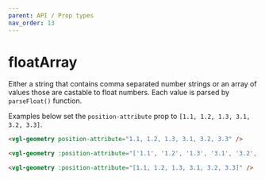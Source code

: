 ```yaml
---
parent: API / Prop types
nav_order: 13
---
```


# floatArray
Either a string that contains comma separated number strings or an array of values
those are castable to float numbers. Each value is parsed by `parseFloat()` function.

Examples below set the `position-attribute` prop to `[1.1, 1.2, 1.3, 3.1, 3.2, 3.3]`.

```html
<vgl-geometry position-attribute="1.1, 1.2, 1.3, 3.1, 3.2, 3.3" />
```

```html
<vgl-geometry :position-attribute="['1.1', '1.2', '1.3', '3.1', '3.2', '3.3']" />
```

```html
<vgl-geometry :position-attribute="[1.1, 1.2, 1.3, 3.1, 3.2, 3.3]" />
```
